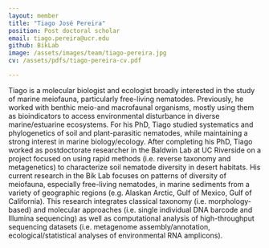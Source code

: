 ```yaml
---
layout: member
title: "Tiago José Pereira"
position: Post doctoral scholar
email: tiago.pereira@ucr.edu
github: BikLab
image: /assets/images/team/tiago-pereira.jpg
cv: /assets/pdfs/tiago-pereira-cv.pdf

---
```



Tiago is a molecular biologist and ecologist broadly interested in the study of marine meiofauna, particularly free-living nematodes. Previously, he worked with benthic meio-and macrofaunal organisms, mostly using them as bioindicators to access environmental disturbance in diverse marine/estuarine ecosystems. For his PhD, Tiago studied systematics and phylogenetics of soil and plant-parasitic nematodes, while maintaining a strong interest in marine biology/ecology. After completing his PhD, Tiago worked as postdoctorate researcher in the Baldwin Lab at UC Riverside on a project focused on using rapid methods (i.e. reverse taxonomy and metagenetics) to characterize soil nematode diversity in desert habitats. His current research in the Bik Lab focuses on patterns of diversity of meiofauna, especially free-living nematodes, in marine sediments from a variety of geographic regions (e.g. Alaskan Arctic, Gulf of Mexico, Gulf of California). This research integrates classical taxonomy (i.e. morphology-based) and molecular approaches (i.e. single individual DNA barcode and Illumina sequencing) as well as computational analysis of high-throughput sequencing datasets (i.e. metagenome assembly/annotation, ecological/statistical analyses of environmental RNA amplicons).


